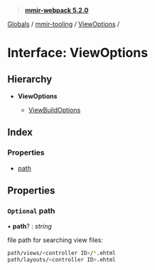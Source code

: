 > **[mmir-webpack 5.2.0](../README.md)**

[Globals](../README.md) / [mmir-tooling](../modules/mmir_tooling.md) / [ViewOptions](mmir_tooling.viewoptions.md) /

# Interface: ViewOptions

## Hierarchy

* **ViewOptions**

  * [ViewBuildOptions](mmir_tooling.viewbuildoptions.md)

## Index

### Properties

* [path](mmir_tooling.viewoptions.md#optional-path)

## Properties

### `Optional` path

• **path**? : *string*

file path for searching view files:
```bash
path/views/<controller ID>/*.ehtml
path/layouts/<controller ID>.ehtml
```